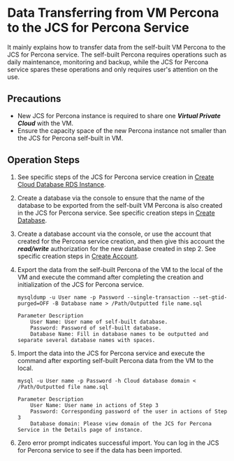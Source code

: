 # Data Transferring from VM Percona to the JCS for Percona Service 
It mainly explains how to transfer data from the self-built VM Percona to the JCS for Percona service. The self-built Percona requires operations such as daily maintenance, monitoring and backup, while the JCS for Percona service spares these operations and only requires user's attention on the use.

## Precautions
* New JCS for Percona instance is required to share one ***Virtual Private Cloud*** with the VM.
* Ensure the capacity space of the new Percona instance not smaller than the JCS for Percona self-built in VM.

## Operation Steps
1. See specific steps of the JCS for Percona service creation in [Create Cloud Database RDS Instance](../../../Operation-Guide/Instance/Create-Instance.md).
2. Create a database via the console to ensure that the name of the database to be exported from the self-built VM Percona is also created in the JCS for Percona service. See specific creation steps in [Create Database](../../../Operation-Guide/Database-Management/Create-Database.md).
3. Create a database account via the console, or use the account that created for the Percona service creation, and then give this account the ***read/write*** authorization for the new database created in step 2. See specific creation steps in [Create Account](../../../Operation-Guide/Account/Create-Account/Percona-Create-Account.md).
4. Export the data from the self-built Percona of the VM to the local of the VM and execute the command after completing the creation and initialization of the JCS for Percona service.

    ```
    mysqldump -u User name -p Password --single-transaction --set-gtid-purged=OFF -B Database name > /Path/Outputted file name.sql

    Parameter Description
        User Name: User name of self-built database.
        Password: Password of self-built database.
        Database Name: Fill in database names to be outputted and separate several database names with spaces.
    ```

5. Import the data into the JCS for Percona service and execute the command after exporting self-built Percona data from the VM to the local.

    ```
    mysql -u User name -p Password -h Cloud database domain < /Path/Outputted file name.sql

    Parameter Description
        User Name: User name in actions of Step 3
        Password: Corresponding password of the user in actions of Step 3
        Database domain: Please view domain of the JCS for Percona Service in the Details page of instance.
    ```
    
6. Zero error prompt indicates successful import. You can log in the JCS for Percona service to see if the data has been imported.
